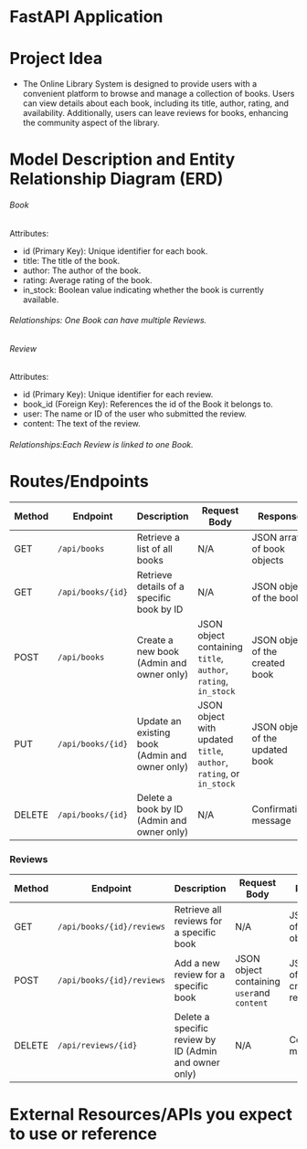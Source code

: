 # FastAPI Application

# Project Idea
 - The Online Library System is designed to provide users with a convenient platform to browse and manage a collection of books. Users can view details about each book, including its title, author, rating, and availability. Additionally, users can leave reviews for books, enhancing the community aspect of the library.
# Model Description and Entity Relationship Diagram (ERD)
   ###### Book
   Attributes:
   * id (Primary Key): Unique identifier for each book.
   * title: The title of the book.
   * author: The author of the book.
   * rating: Average rating of the book.
   * in_stock: Boolean value indicating whether the book is currently available.
   ###### Relationships: One Book can have multiple Reviews.
   
   ###### Review
   Attributes:
   * id (Primary Key): Unique identifier for each review.
   * book_id (Foreign Key): References the id of the Book it belongs to.
   * user: The name or ID of the user who submitted the review.
   * content: The text of the review.
   ###### Relationships:Each Review is linked to one Book.
   
# Routes/Endpoints
| **Method** | **Endpoint**                       | **Description**                                   | **Request Body**                                       | **Response**                      |
|------------|------------------------------------|---------------------------------------------------|-------------------------------------------------------|-----------------------------------|
| GET        | `/api/books`                       | Retrieve a list of all books                      | N/A                                                   | JSON array of book objects        |
| GET        | `/api/books/{id}`                 | Retrieve details of a specific book by ID        | N/A                                                   | JSON object of the book          |
| POST       | `/api/books`                       | Create a new book (Admin and owner only)                   | JSON object containing `title`, `author`, `rating`, `in_stock` | JSON object of the created book   |
| PUT        | `/api/books/{id}`                 | Update an existing book (Admin and owner only)              | JSON object with updated `title`, `author`, `rating`, or `in_stock` | JSON object of the updated book   |
| DELETE     | `/api/books/{id}`                 | Delete a book by ID (Admin and owner only)                 | N/A                                                   | Confirmation message              |

### Reviews

| **Method** | **Endpoint**                       | **Description**                                   | **Request Body**                                       | **Response**                      |
|------------|------------------------------------|---------------------------------------------------|-------------------------------------------------------|-----------------------------------|
| GET        | `/api/books/{id}/reviews`         | Retrieve all reviews for a specific book         | N/A                                                   | JSON array of review objects      |
| POST       | `/api/books/{id}/reviews`         | Add a new review for a specific book              | JSON object containing `user`and `content` | JSON object of the created review  |
| DELETE     | `/api/reviews/{id}`               | Delete a specific review by ID (Admin and owner only)      | N/A                                                   | Confirmation message              |
# External Resources/APIs you expect to use or reference
